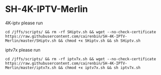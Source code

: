 # SH-4K-IPTV-Merlin

4K-iptv please run

    cd /jffs/scripts/ && rm -rf SHiptv.sh && wget --no-check-certificate https://raw.githubusercontent.com/cairenbin/SH-4K-IPTV-Merlin/master/SHiptv.sh && chmod +x SHiptv.sh && sh SHiptv.sh

iptv7x please run

    cd /jffs/scripts/ && rm -rf iptv7x.sh && wget --no-check-certificate https://raw.githubusercontent.com/cairenbin/SH-4K-IPTV-Merlin/master/iptv7x.sh && chmod +x iptv7x.sh && sh iptv7x.sh
